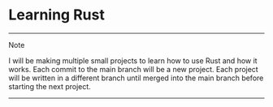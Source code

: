 # Learning Rust

---

> [!Note]
> I will be making multiple small projects to learn how to 
> use Rust and how it works. Each commit to the main branch will be a new
> project. Each project will be written in a different branch until merged into
> the main branch before starting the next project.

---
